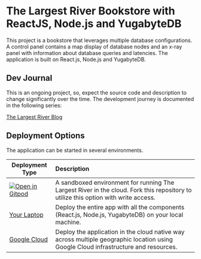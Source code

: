 # The Largest River Bookstore with ReactJS, Node.js and YugabyteDB

This project is a bookstore that leverages multiple database configurations. A control panel contains a map display of database nodes and an x-ray panel with information about database queries and latencies. The application is built on React.js, Node.js and YugabyteDB.

## Dev Journal

This is an ongoing project, so, expect the source code and description to change significantly over the time. The development journey is documented in the following series:

[The Largest River Blog](https://dev.to/bretthoyer/series/19070)

## Deployment Options

The application can be started in several environments.

| Deployment Type                      | Description                                                                                                                         |
| ------------------------------------ | :---------------------------------------------------------------------------------------------------------------------------------- |
|[![Open in Gitpod](https://gitpod.io/button/open-in-gitpod.svg)](https://gitpod.io/#https://github.com/YugabyteDB-Samples/the-largest-river) | A sandboxed environment for running The Largest River in the cloud. Fork this repository to utilize this option with write access.
| [Your Laptop](local_deployment.md)   | Deploy the entire app with all the components (React.js, Node.js, YugabyteDB) on your local machine.                                |
| [Google Cloud](gcloud_deployment.md) | Deploy the application in the cloud native way across multiple geographic location using Google Cloud infrastructure and resources. |
